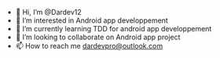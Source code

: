 - 👋 Hi, I’m @Dardev12
- 👀 I’m interested in Android app developpement
- 🌱 I’m currently learning TDD for android app developpement
- 💞️ I’m looking to collaborate on Android app project
- 📫 How to reach me dardevpro@outlook.com

<!---
Dardev12/Dardev12 is a ✨ special ✨ repository because its `README.md` (this file) appears on your GitHub profile.
You can click the Preview link to take a look at your changes.
--->
